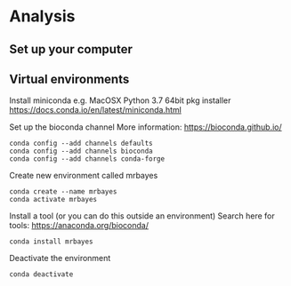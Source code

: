 # Analysis


## Set up your computer





## Virtual environments

Install miniconda
e.g. MacOSX Python 3.7 64bit pkg installer
https://docs.conda.io/en/latest/miniconda.html

Set up the bioconda channel
More information: https://bioconda.github.io/

```
conda config --add channels defaults
conda config --add channels bioconda
conda config --add channels conda-forge
```

Create new environment called mrbayes
```
conda create --name mrbayes
conda activate mrbayes
```

Install a tool (or you can do this outside an environment)
Search here for tools: https://anaconda.org/bioconda/
```
conda install mrbayes
```

Deactivate the environment
```
conda deactivate
```
